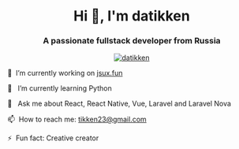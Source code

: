 <h1 align="center">Hi 👋, I'm datikken</h1>
<h3 align="center">A passionate fullstack developer from Russia</h3>

<p align="center"><a href="https://github.com/datikken/github-profile-trophy"><img src="https://github-profile-trophy.vercel.app/?username=datikken" alt="datikken" /></a></p>

🔭&nbsp; I’m currently working on <a target="blank" href="https://jsux.fun">jsux.fun</a>

🌱 &nbsp; I’m currently learning Python

💬 &nbsp; Ask me about React, React Native, Vue, Laravel and Laravel Nova

📫&nbsp; How to reach me: tikken23@gmail.com

⚡&nbsp; Fun fact: Creative creator
